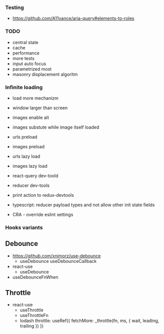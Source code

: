 ### Testing

-   https://github.com/A11yance/aria-query#elements-to-roles

### TODO

-   central state
-   cache
-   performance
-   more tests
-   input auto focus
-   parametrized most
-   masonry displacement algoritm

### Infinite loading

-   load more mechanizm
-   window larger than screen
-   images enable alt
-   images substute while image itself loaded
-   urls preload
-   images preload
-   urls lazy load
-   images lazy load

-   react-query dev-toold
-   reducer dev-tools
-   print action to redux-devtools
-   typescript: reducer payload types and not allow other init state fields
-   CRA - override eslint settings

### Hooks variants

## Debounce

-   https://github.com/xnimorz/use-debounce
    -   useDebounce
        useDebounceCallback
-   react-use
    -   useDebounce
-   useDebounceFnWhen

## Throttle

-   react-use
    -   useThrottle
    -   useThrottleFn
    -   lodash throttle: useRef({ fetchMore: \_throttle(fn, ms, { wait, leading, trailing }) })
